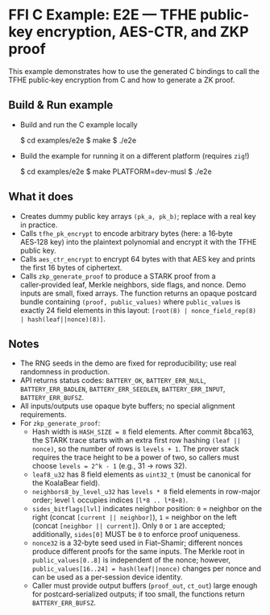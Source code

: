 # FFI C Example: E2E — TFHE public-key encryption, AES-CTR, and ZKP proof

This example demonstrates how to use the generated C bindings to call the TFHE public‑key encryption from C and how to generate a ZK proof.

## Build & Run example

- Build and run the C example locally

   $ cd examples/e2e
   $ make
   $ ./e2e

- Build the example for running it on a different platform (requires `zig`!)

   $ cd examples/e2e
   $ make PLATFORM=dev-musl
   $ ./e2e

## What it does

- Creates dummy public key arrays `(pk_a, pk_b)`; replace with a real key in practice.
- Calls `tfhe_pk_encrypt` to encode arbitrary bytes (here: a 16‑byte AES‑128 key) into the plaintext polynomial and encrypt it with the TFHE public key.
- Calls `aes_ctr_encrypt` to encrypt 64 bytes with that AES key and prints the first 16 bytes of ciphertext.
- Calls `zkp_generate_proof` to produce a STARK proof from a caller‑provided leaf, Merkle neighbors, side flags, and nonce. Demo inputs are small, fixed arrays.
  The function returns an opaque postcard bundle containing `(proof, public_values)` where `public_values`
  is exactly 24 field elements in this layout: `[root(8) | nonce_field_rep(8) | hash(leaf||nonce)(8)]`.

## Notes

- The RNG seeds in the demo are fixed for reproducibility; use real randomness in production.
- API returns status codes: `BATTERY_OK`, `BATTERY_ERR_NULL`, `BATTERY_ERR_BADLEN`, `BATTERY_ERR_SEEDLEN`, `BATTERY_ERR_INPUT`, `BATTERY_ERR_BUFSZ`.
- All inputs/outputs use opaque byte buffers; no special alignment requirements.
- For `zkp_generate_proof`:
  - Hash width is `HASH_SIZE = 8` field elements. After commit 8bca163, the STARK trace starts with an extra first row hashing `(leaf || nonce)`, so the number of rows is `levels + 1`.
    The prover stack requires the trace height to be a power of two, so callers must choose `levels = 2^k - 1` (e.g., 31 -> rows 32).
  - `leaf8_u32` has 8 field elements as `uint32_t` (must be canonical for the KoalaBear field).
  - `neighbors8_by_level_u32` has `levels * 8` field elements in row-major order; level `l` occupies indices `[l*8 .. l*8+8)`.
  - `sides_bitflags[lvl]` indicates neighbor position: `0` = neighbor on the right (concat `[current || neighbor]`), `1` = neighbor on the left (concat `[neighbor || current]`). Only `0` or `1` are accepted; additionally, `sides[0]` MUST be `0` to enforce proof uniqueness.
  - `nonce32` is a 32‑byte seed used in Fiat–Shamir; different nonces produce different proofs for the same inputs. The Merkle root in `public_values[0..8]` is independent of the nonce; however, `public_values[16..24] = hash(leaf||nonce)` changes per nonce and can be used as a per‑session device identity.
  - Caller must provide output buffers (`proof_out`, `ct_out`) large enough for postcard‑serialized outputs; if too small, the functions return `BATTERY_ERR_BUFSZ`.
